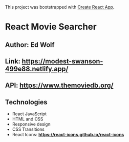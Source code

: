This project was bootstrapped with [Create React App](https://github.com/facebook/create-react-app).

# React Movie Searcher

## Author: Ed Wolf

## Link: **https://modest-swanson-499e88.netlify.app/**
## API: **https://www.themoviedb.org/**

## Technologies

* React JavaScript
* HTML and CSS
* Responsive design
* CSS Transitions
* React Icons: **https://react-icons.github.io/react-icons**